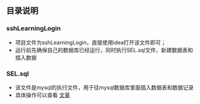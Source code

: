 ## 目录说明

### sshLearningLogin
+ 项目文件为sshLearningLogin，直接使用idea打开该文件即可；
+ 运行前先确保自己的数据库已经运行，同时执行SEL.sql文件，新建数据表和插入数据

### SEL.sql
+ 该文件是mysql的执行文件，用于往mysql数据库里面插入数据表和数据记录
+ 具体操作可以查看 [文章](http://blog.csdn.net/sysushui/article/details/73722870)


